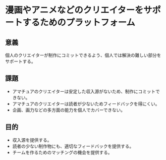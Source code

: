 # 漫画やアニメなどのクリエイターをサポートするためのプラットフォーム

## 意義
個人のクリエイターが制作にコミットできるよう、個人では解決の難しい部分をサポートする。

## 課題
- アマチュアのクリエイターは安定した収入源がないため、制作にコミットできない。
- アマチュアのクリエイターは読者が少ないためフィードバックを得にくい。
- 企画、画力などの多方面の能力を個人でカバーできない。

## 目的
- 収入源を提供する。
- 読者の少ない制作物にも、適切なフィードバックを提供する。
- チームを作るためのマッチングの機会を提供する。
